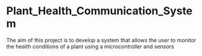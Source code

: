# Plant_Health_Communication_System
The aim of this project is to develop a system that allows the user to monitor the health conditions of a plant using a microcontroller and sensors
